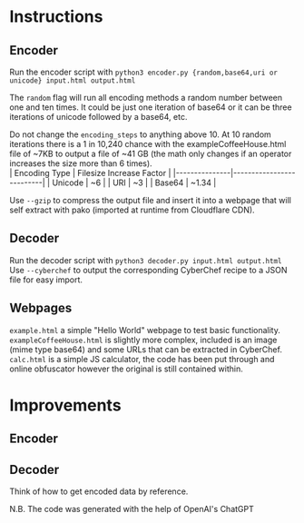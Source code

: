 # Instructions  
## Encoder  
Run the encoder script with `python3 encoder.py {random,base64,uri or unicode} input.html output.html`  

The `random` flag will run all encoding methods a random number between one and ten times. It could be just one iteration of base64 or it can be three iterations of unicode followed by a base64, etc.  

Do not change the `encoding_steps` to anything above 10. At 10 random iterations there is a  1 in 10,240 chance with the exampleCoffeeHouse.html file of ~7KB to output a file of ~41 GB (the math only changes if an operator increases the size more than 6 times).  
| Encoding Type | Filesize Increase Factor |
|---------------|--------------------------|
| Unicode       | ~6                       |
| URI           | ~3                       |
| Base64        | ~1.34                    |  

Use `--gzip` to compress the output file and insert it into a webpage that will self extract with pako (imported at runtime from Cloudflare CDN).  
## Decoder  
Run the decoder script with `python3 decoder.py input.html output.html`  
Use `--cyberchef` to output the corresponding CyberChef recipe to a JSON file for easy import.  
## Webpages  
`example.html` a simple "Hello World" webpage to test basic functionality.  
`exampleCoffeeHouse.html` is slightly more complex, included is an image (mime type base64) and some URLs that can be extracted in CyberChef.  
`calc.html` is a simple JS calculator, the code has been put through and online obfuscator however the original is still contained within.  

# Improvements
## Encoder

## Decoder 
Think of how to get encoded data by reference.   

N.B. The code was generated with the help of OpenAI's ChatGPT  
